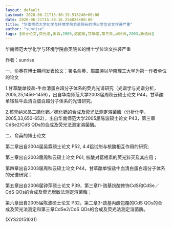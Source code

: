```yaml
---
layout: default
Lastmod: 2020-06-21T15:30:19.518246+00:00
date: 2020-06-21T15:30:16.256024+00:00
title: "华南师范大学化学与环境学院俞英院长的博士学位论文抄袭严重"
author: "sunrise"
tags: [硕士论文,荧光法,出自,2005,溶菌酶,甘草酸,第三章,周秋云,2003,新语丝]
---
```


华南师范大学化学与环境学院俞英院长的博士学位论文抄袭严重

作者：sunrise

一、俞英在博士期间发表论文：署名俞英、周震涛以华南理工大学为第一作者单位的论文

1.甘草酸单铵盐-牛血清蛋白超分子体系的荧光光谱研究（光谱学与光谱分析，2005,25,1456-1459），出自华南师范大学2003届周秋云硕士论文 P44，甘草酸单铵盐牛血清白蛋白超分子体系的光谱研究。

2.核壳纳米晶二硒化镉／硫化镉的合成及荧光法测定溶菌酶（分析化学，2005,33,650-652），出自华南师范大学2005届陈波硕士论文 P43，第三章CdSe2/CdS QDs的合成及荧光法测定溶菌酶。

二、俞英的博士论文

第二章出自2004届吴霖硕士论文 P52, 4.4铝试剂与核酸相互作用的研究;

第三章出自2003届周秋云硕士论文 P61, 核酸对葛根素的荧光猝灭及其应用；

第四章出自2003届周秋云硕士论文 P44，甘草酸单铵盐牛血清白蛋白超分子体系的光谱研究；

第五章出自2006届钟萍硕士论文 P39，第三章l1-巯基烷酸修饰CdS和CdSe／CdS QOs的合成及荧光增敏法测定溶菌酶；

第六章出自2005届陈波硕士论文 P32，第二章3-巯基丙酸包覆的CdS QOs的合成及荧光法测定和第三章CdSe2/CdS QDs的合成及荧光法测定溶菌酶。

(XYS20151031)

